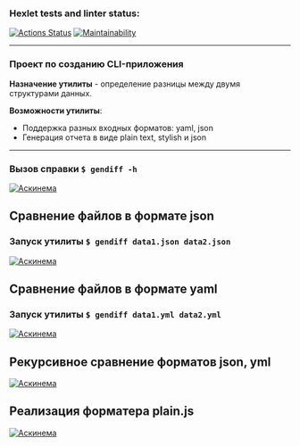 ### Hexlet tests and linter status:
[![Actions Status](https://github.com/gloomysergei/frontend-project-lvl2/workflows/hexlet-check/badge.svg)](https://github.com/gloomysergei/frontend-project-lvl2/actions)
[![Maintainability](https://api.codeclimate.com/v1/badges/a99a88d28ad37a79dbf6/maintainability)](https://codeclimate.com/github/codeclimate/codeclimate/maintainability)
***
### Проект по созданию CLI-приложения
**Назначение утилиты** - определение разницы между двумя структурами данных.

**Возможности утилиты**:

- Поддержка разных входных форматов: yaml, json
- Генерация отчета в виде plain text, stylish и json
***
### Вызов справки `$ gendiff -h`
[![Аскинема]( https://asciinema.org/a/Nxi1NYX4ktwfxB0twopW92MP7.svg)]( https://asciinema.org/a/Nxi1NYX4ktwfxB0twopW92MP7)

## Сравнение файлов в формате json
### Запуск утилиты `$ gendiff data1.json data2.json`
[![Аскинема]( https://asciinema.org/a/McQ0d9La59a5yh5JwGQjkIpvZ.svg)](https://asciinema.org/a/McQ0d9La59a5yh5JwGQjkIpvZ)

## Сравнение файлов в формате yaml
### Запуск утилиты `$ gendiff data1.yml data2.yml`
[![Аскинема](https://asciinema.org/a/Z8wpbzKHYlrPdfvEuhQyagCCU.svg)](https://asciinema.org/a/Z8wpbzKHYlrPdfvEuhQyagCCU)

## Рекурсивное сравнение форматов json, yml
[![Аскинема](https://asciinema.org/a/xA59tfcf1dG1nLMXomkidVR1q.svg)](https://asciinema.org/a/xA59tfcf1dG1nLMXomkidVR1q)

## Реализация форматера plain.js
[![Аскинема](https://asciinema.org/a/EI0H02xqv71ZCOMe6UkZTSPmM.svg)](https://asciinema.org/a/EI0H02xqv71ZCOMe6UkZTSPmM)







